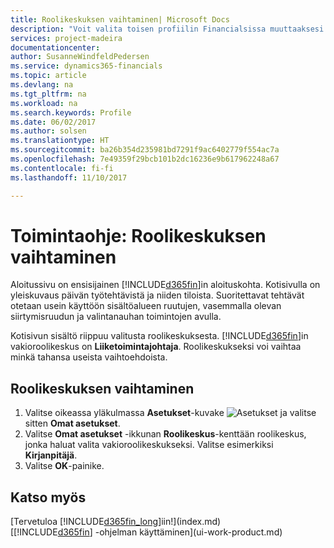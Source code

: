 ```yaml
---
title: Roolikeskuksen vaihtaminen| Microsoft Docs
description: "Voit valita toisen profiilin Financialsissa muuttaaksesi kotisivunäkymää."
services: project-madeira
documentationcenter: 
author: SusanneWindfeldPedersen
ms.service: dynamics365-financials
ms.topic: article
ms.devlang: na
ms.tgt_pltfrm: na
ms.workload: na
ms.search.keywords: Profile
ms.date: 06/02/2017
ms.author: solsen
ms.translationtype: HT
ms.sourcegitcommit: ba26b354d235981bd7291f9ac6402779f554ac7a
ms.openlocfilehash: 7e49359f29bcb101b2dc16236e9b617962248a67
ms.contentlocale: fi-fi
ms.lasthandoff: 11/10/2017

---
```

# <a name="how-to-change-the-role-center"></a>Toimintaohje: Roolikeskuksen vaihtaminen
Aloitussivu on ensisijainen [!INCLUDE[d365fin](includes/d365fin_md.md)]in aloituskohta. Kotisivulla on yleiskuvaus päivän työtehtävistä ja niiden tiloista. Suoritettavat tehtävät otetaan usein käyttöön sisältöalueen ruutujen, vasemmalla olevan siirtymisruudun ja valintanauhan toimintojen avulla.

Kotisivun sisältö riippuu valitusta roolikeskuksesta. [!INCLUDE[d365fin](includes/d365fin_md.md)]in vakioroolikeskus on **Liiketoimintajohtaja**. Roolikeskukseksi voi vaihtaa minkä tahansa useista vaihtoehdoista.

## <a name="to-change-role-center"></a>Roolikeskuksen vaihtaminen
1. Valitse oikeassa yläkulmassa **Asetukset**-kuvake ![Asetukset](media/ui-experience/settings_icon_small.png "Roolikeskuksen Asetukset-kuvake") ja valitse sitten **Omat asetukset**.
2. Valitse **Omat asetukset** -ikkunan **Roolikeskus**-kenttään roolikeskus, jonka haluat valita vakioroolikeskukseksi. Valitse esimerkiksi **Kirjanpitäjä**.
3. Valitse **OK**-painike.

## <a name="see-also"></a>Katso myös
[Tervetuloa [!INCLUDE[d365fin_long](includes/d365fin_long_md.md)]iin!](index.md)  
[[!INCLUDE[d365fin](includes/d365fin_md.md)] -ohjelman käyttäminen](ui-work-product.md)  


